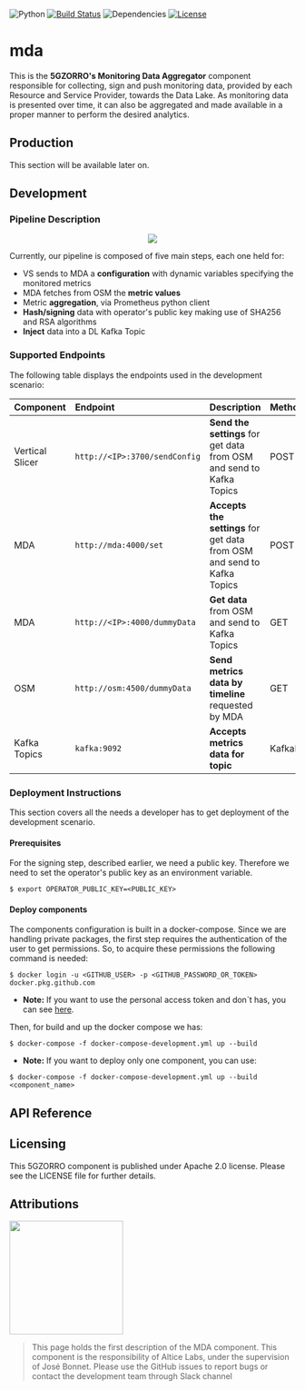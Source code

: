 ![Python](https://img.shields.io/badge/python-v3.6+-blue.svg)
[![Build Status](https://travis-ci.org/anfederico/Clairvoyant.svg?branch=master)](https://travis-ci.org/anfederico/Clairvoyant)
![Dependencies](https://img.shields.io/badge/dependencies-up%20to%20date-brightgreen.svg)
[![License](https://img.shields.io/badge/license-Apache-blue.svg)](https://opensource.org/licenses/Apache-2.0)

# mda
This is the __5GZORRO's Monitoring Data Aggregator__ component responsible for collecting, sign and push monitoring data, provided by each Resource and Service Provider, towards the Data Lake. As monitoring data is presented over time, it can also be aggregated and made available in a proper manner to perform the desired analytics.

## Production
This section will be available later on.

## Development

### Pipeline Description

<p align="center">
  <img src="https://user-images.githubusercontent.com/32877599/110141979-96668180-7dcd-11eb-85f8-c0c066a34ab1.png" />
</p>

Currently, our pipeline is composed of five main steps, each one held for:
* VS sends to MDA a __configuration__ with dynamic variables specifying the monitored metrics 
* MDA fetches from OSM the __metric values__
* Metric __aggregation__, via Prometheus python client
* __Hash/signing__ data with operator's public key making use of SHA256 and RSA algorithms
* __Inject__ data into a DL Kafka Topic

### Supported Endpoints
The following table displays the endpoints used in the development scenario:

**Component**|**Endpoint**|**Description**|**Method**
:----|:----|:----|:----
Vertical Slicer|`http://<IP>:3700/sendConfig`|**Send the settings** for get data from OSM and send to Kafka Topics| POST
MDA|`http://mda:4000/set`|**Accepts the settings** for get data from OSM and send to Kafka Topics| POST
MDA|`http://<IP>:4000/dummyData`|**Get data** from OSM and send to Kafka Topics| GET
OSM|`http://osm:4500/dummyData`|**Send metrics data by timeline** requested by MDA| GET
Kafka Topics|`kafka:9092`|**Accepts metrics data for topic**| KafkaProducer

### Deployment Instructions
This section covers all the needs a developer has to get deployment of the development scenario.

#### Prerequisites
For the signing step, described earlier, we need a public key. Therefore we need to set the operator's public key as an environment variable.
```
$ export OPERATOR_PUBLIC_KEY=<PUBLIC_KEY>
```
#### Deploy components
The components configuration is built in a docker-compose. Since we are handling private packages, the first step requires the authentication of the user to get permissions. So, to acquire these permissions the following command is needed:
```
$ docker login -u <GITHUB_USER> -p <GITHUB_PASSWORD_OR_TOKEN>  docker.pkg.github.com
```
 * **Note:** If you want to use the personal access token and don´t has, you can see [here](https://docs.github.com/en/github/authenticating-to-github/creating-a-personal-access-token).

Then, for build and up the docker compose we has:
```
$ docker-compose -f docker-compose-development.yml up --build
```
 * **Note:** If you want to deploy only one component, you can use:
```
$ docker-compose -f docker-compose-development.yml up --build <component_name>
```

## API Reference

## Licensing

This 5GZORRO component is published under Apache 2.0 license. Please see the LICENSE file for further details.

## Attributions

<img src="https://www.5gzorro.eu/wp-content/uploads/2019/11/5GZorro-D12-1024x539-copia.png" width="200" />

> This page holds the first description of the MDA component. This component is the responsibility of Altice Labs, under the supervision of José Bonnet. Please use the GitHub issues to report bugs or contact the development team through Slack channel
